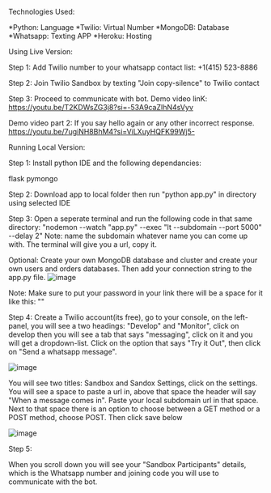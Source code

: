 Technologies Used:

*Python: Language
*Twilio: Virtual Number
*MongoDB: Database
*Whatsapp: Texting APP
*Heroku: Hosting

Using Live Version:

Step 1:
Add Twilio number to your whatsapp contact list:
+1(415) 523-8886

Step 2:
Join Twilio Sandbox by texting "Join copy-silence" to Twilio contact

Step 3:
Proceed to communicate with bot.
Demo video linK:
https://youtu.be/T2KDWsZG3j8?si=-53A9caZIhN4sVyv

Demo video part 2:
If you say hello again or any other incorrect response.
https://youtu.be/7ugiNH8BhM4?si=ViLXuyHQFK99Wj5-


Running Local Version:

Step 1:
Install python IDE and the following dependancies:

flask
pymongo

Step 2:
Download app to local folder then run "python app.py" in directory using selected IDE

Step 3:
Open a seperate terminal and run the following code in that same directory: "nodemon --watch "app.py" --exec "lt --subdomain <subdomainname> --port 5000" --delay 2"
Note: name the subdomain whatever name you can come up with. The terminal will give you a url, copy it.

Optional:
Create your own MongoDB database and cluster and create your own users and orders databases. Then add your connection string to the app.py file.
![image](https://github.com/thefoenixweb/Automated-Whatsapp-clinic/assets/71729650/c28d4b42-da8b-4881-93ba-08be3196715c)

Note: Make sure to put your password in your link there will be a space for it like this: "<Password>"


Step 4: 
Create a Twilio account(its free), go to your console, on the left-panel, you will see a two headings: "Develop" and "Monitor", click on develop then you will see a tab that says "messaging", click on it and you will get a dropdown-list. 
Click on the option that says "Try it Out", then click on "Send a whatsapp message".

![image](https://github.com/thefoenixweb/Automated-Whatsapp-clinic/assets/71729650/cea968da-8d51-43da-ba58-794fc6cd767e)

You will see two titles: Sandbox and Sandox Settings, click on the settings.
You will see a space to paste a url in, above that space the header will say "When a message comes in". Paste your local subdomain url in that space.
Next to that space there is an option to choose between a GET method or a POST method, choose POST. 
Then click save below

![image](https://github.com/thefoenixweb/Automated-Whatsapp-clinic/assets/71729650/43040a91-fefe-43f6-8a97-9364e144ea64)

Step 5:

When you scroll down you will see your "Sandbox Participants" details, which is the Whatsapp number and joining code you will use to communicate with the bot. 

